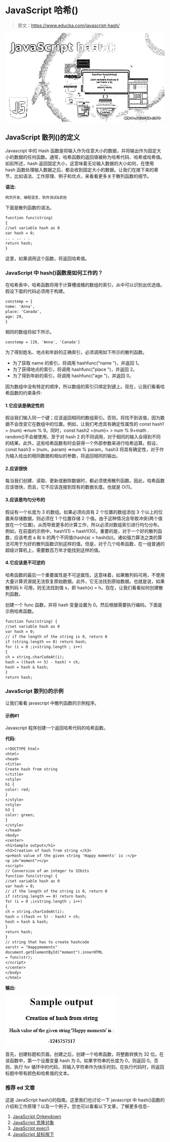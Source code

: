 # JavaScript 哈希()

> 原文：<https://www.educba.com/javascript-hash/>

![JavaScript hash()](img/5f92fc498da55d49bedc470eba0c23cc.png)



## JavaScript 散列()的定义

Javascript 中的 Hash 函数是将输入作为任意大小的数据，并将输出作为固定大小的数据的任何函数。通常，哈希函数的返回值被称为哈希代码、哈希或哈希值。如前所述，hash 返回固定大小，这意味着无论输入数据的大小如何，在使用 hash 函数处理输入数据之后，都会收到固定大小的数据。让我们在接下来的章节，比如语法、工作原理、例子和优点，来看看更多关于散列函数的细节。

**语法:**

<small>网页开发、编程语言、软件测试&其他</small>

下面是散列函数的语法。

```
function func(string)
{
//set variable hash as 0
var hash = 0;
.. . .. . .
return hash;
}
```

这里，如果调用这个函数，将返回哈希值。

### JavaScript 中 hash()函数是如何工作的？

在哈希表中，哈希函数将用于计算槽或桶的数组的索引，从中可以识别出优选值。假设下面的代码必须用于构建。

```
constemp = {
name: 'Anna',
place: 'Canada',
age: 29,
}
```

相同的数组将如下所示。

```
constemp = [29, 'Anna', 'Canada']
```

为了得到姓名、地点和年龄的正确索引，必须调用如下所示的散列函数。

*   为了获取 name 的索引，将调用 hashfunc("name ")，并返回 1。
*   为了获得地点的索引，将调用 hashfunc("place ")，并返回 2。
*   为了得到年龄的索引，将调用 hashfunc("age ")，并返回 0。

因为数组中没有特定的顺序，所以数组的索引只绑定到键上。现在，让我们看看哈希函数的约束条件:

#### 1.它应该是确定性的

假设我们输入同一个键；应该返回相同的数组索引。否则，将找不到该值，因为数据不会改变它在数组中的位置。例如，让我们考虑具有确定性属性的 const hash1 = (num) =>num % 9。同时，const hash2 =(num)= > num % 9+math . random()不会被使用，至于对 hash 2 的不同调用，对于相同的输入会得到不同的结果。此外，这些哈希函数有时会获得一个外部参数来进行哈希运算。假设，const hash3 = (num，param) =>num % param，hash3 将具有确定性，对于作为输入给出的相同数据和相似的参数，将返回相同的输出。

#### 2.应该很快

每当我们创建、读取、更新或删除数据时，都必须使用散列函数。因此，哈希函数应该很快，而且，它不应该连接到现有的数据长度。也就是 O(1)。

#### 3.应该是均匀分布的

假设有一个长度为 3 的数组。如果必须向具有 2 个位置的数组添加 3 个以上的位置来存储数据，则必须在 1 个位置存储 2 个值。由于这种情况会导致冲突(两个值放在一个位置)，从而导致更多的计算工作，所以必须对数组索引进行均匀分布。例如，在前面的示例中，hash1(1) = hash1(10)。重要的是，对于一个好的散列函数，应该考虑 a 和 b 的两个不同值(hash(a) = hash(b))。诸如强力算法之类的算法可用于为好的散列函数识别这样的值。但是，对于几个哈希函数，在一组普通的超级计算机上，需要数百万年才能找到这样的值。

#### 4.它应该是不可逆的

哈希函数的最后一个重要属性是不可逆属性。这意味着，如果散列码可用，不使用大量计算资源就无法恢复原始数据。此外，它无法找到原始数据。也就是说，如果散列码 h 可用，则无法找到值 x，即 hash(x) = h。现在，让我们看看如何创建散列函数。

创建一个 func 函数，并将 hash 变量设置为 0。然后根据需要执行编码。下面是示例哈希函数。

```
function func(string) {
//set variable hash as 0
var hash = 0;
// if the length of the string is 0, return 0
if (string.length == 0) return hash;
for (i = 0 ;i<string.length ; i++)
{
ch = string.charCodeAt(i);
hash = ((hash << 5) - hash) + ch;
hash = hash & hash;
}
return hash;
```

### JavaScript 散列()的示例

让我们看看 javascript 中散列函数的示例程序。

#### 示例#1

Javascript 程序创建一个返回哈希代码的哈希函数。

**代码:**

```
<!DOCTYPE html>
<html>
<head>
<title>
Create hash from string
</title>
<style>
h1 {
color: red;
}
</style>
<style>
h3 {
color: green;
}
</style>
</head>
<body>
<center>
<h1>Sample output</h1>
<h3>Creation of hash from string </h3>
<p>Hash value of the given string 'Happy moments' is :</p>
<p id="moment"></p>
<script>
// Conversion of an integer to 32bits
function func(string) {
//set variable hash as 0
var hash = 0;
// if the length of the string is 0, return 0
if (string.length == 0) return hash;
for (i = 0 ;i<string.length ; i++)
{
ch = string.charCodeAt(i);
hash = ((hash << 5) - hash) + ch;
hash = hash & hash;
}
return hash;
}
// string that has to create hashcode
varstr = "Happymoments"
document.getElementById("moment").innerHTML
= func(str);
</script>
</center>
</body>
</html>
```

**输出:**

![JavaScript hash()-1.1](img/d4fd951f404546afb31834f38800c858.png)



首先，创建标题和页眉。创建之后，创建一个哈希函数，将整数转换为 32 位。在该函数中，第一个设置变量 hash 为 0。如果字符串的长度为 0，则返回 0。否则，执行 for 循环中的代码，将输入字符串作为快乐时刻。在执行代码时，将返回标题中带有颜色和哈希值的文本。

### 推荐 ed 文章

这是 JavaScript hash()的指南。这里我们也讨论一下 javascript 中 hash()函数的介绍和工作原理？以及一个例子。您也可以看看以下文章，了解更多信息–

1.  [JavaScript Onkeydown](https://www.educba.com/javascript-onkeydown/)
2.  [JavaScript 克隆对象](https://www.educba.com/javascript-clone-object/)
3.  [JavaScript exec()](https://www.educba.com/javascript-exec/)
4.  [JavaScript 鼠标按下](https://www.educba.com/javascript-mousedown/)





